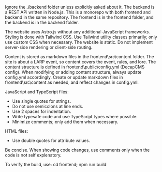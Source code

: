 Ignore the ./backend folder unless explicitly asked about it.
The backend is a REST API written in Node.js. This is a monorepo with both frontend and backend in the same repository. The frontend is in the frontend folder, and the backend is in the backend folder.

The website uses Astro.js without any additional JavaScript frameworks.
Styling is done with Tailwind CSS. Use Tailwind utility classes primarily; only use custom CSS when necessary.
The website is static. Do not implement server-side rendering or client-side routing.

Content is stored as markdown files in the frontend\src\content folder. The site is about a LARP event, so content covers the event, rules, and lore.
The content structure is defined in frontend\public\config.yml (DecapCMS config).
When modifying or adding content structure, always update config.yml accordingly.
Create or update markdown files in frontend\src\content as needed, and reflect changes in config.yml.

JavaScript and TypeScript files:
- Use single quotes for strings.
- Do not use semicolons at line ends.
- Use 2 spaces for indentation.
- Write typesafe code and use TypeScript types where possible.
- Minimize comments; only add them when necessary.

HTML files:
- Use double quotes for attribute values.

Be concise. When showing code changes, use comments only when the code is not self explenatory.

To verify the build, use: cd frontend; npm run build